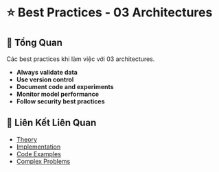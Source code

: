 # ⭐ Best Practices - 03 Architectures

## 🎯 Tổng Quan

Các best practices khi làm việc với 03 architectures.

- **Always validate data**
- **Use version control**
- **Document code and experiments**
- **Monitor model performance**
- **Follow security best practices**

## 🔗 Liên Kết Liên Quan

- [Theory](./THEORY_03_architectures.md)
- [Implementation](./IMPLEMENTATION_03_architectures.md)
- [Code Examples](./CODE_EXAMPLES_03_architectures.md)
- [Complex Problems](./COMPLEX_PROBLEMS.md)
